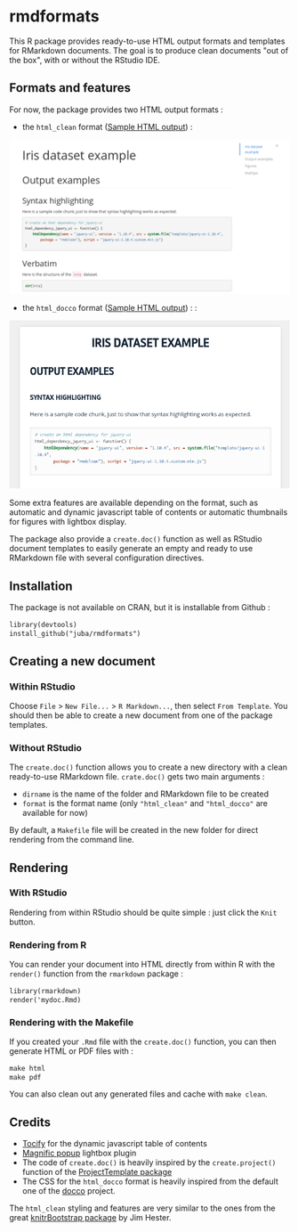 rmdformats
===============


This R package provides ready-to-use HTML output formats and templates for
RMarkdown documents. The goal is to produce clean documents "out of the box",
with or without the RStudio IDE.

## Formats and features

For now, the package provides two HTML output formats :

- the `html_clean` format ([Sample HTML output](https://rawgit.com/juba/rmdformats/master/inst/examples/html_clean/iris.html)) :

![](inst/examples/screenshots/html_clean.png)

- the `html_docco` format ([Sample HTML output](https://rawgit.com/juba/rmdformats/master/inst/examples/html_docco/iris.html)) :
 :

![](inst/examples/screenshots/html_docco.png)


Some extra features are available depending on the format, such as automatic and dynamic 
javascript table of contents or automatic thumbnails for figures with lightbox display.


The package also provide a `create.doc()` function as well as RStudio document
templates to easily generate an empty and ready to use RMarkdown file with
several configuration directives.


## Installation

The package is not available on CRAN, but it is installable from Github :

    library(devtools)
	install_github("juba/rmdformats")


## Creating a new document

### Within RStudio

Choose `File` > `New File...` > `R Markdown...`, then select `From Template`.
You should then be able to create a new document from one of the package
templates.

### Without RStudio

The `create.doc()` function allows you to create a new directory with a clean
ready-to-use RMarkdown file. `crate.doc()` gets two main arguments :

- `dirname` is the name of the folder and RMarkdown file to be created
- `format` is the format name (only `"html_clean"` and `"html_docco"` are available for now)

By default, a `Makefile` file will be created in the new folder for direct
rendering from the command line.

## Rendering

### With RStudio

Rendering from within RStudio should be quite simple : just click the `Knit` button.

### Rendering from R

You can render your document into HTML directly from within R with the
`render()` function from the `rmarkdown` package :

    library(rmarkdown)
    render('mydoc.Rmd)

### Rendering with the Makefile

If you created your `.Rmd` file with the `create.doc()` function, you can then
generate HTML or PDF files with :

    make html
    make pdf

You can also clean out any generated files and cache with `make clean`.


## Credits

- [Tocify](http://gregfranko.com/jquery.tocify.js/) for the dynamic javascript table of contents
- [Magnific popup](http://dimsemenov.com/plugins/magnific-popup/) lightbox plugin
- The code of `create.doc()` is heavily inspired by the `create.project()` function of the [ProjectTemplate package](http://projecttemplate.net/)
- The CSS for the `html_docco` format is heavily inspired from the default one of the [docco](https://jashkenas.github.io/docco/) project.

The `html_clean` styling and features are very similar to the ones from the great
[knitrBootstrap package](https://github.com/jimhester/knitrBootstrap) by Jim
Hester.
